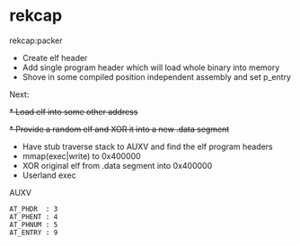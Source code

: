 # rekcap
rekcap:packer

 * Create elf header
 * Add single program header which will load whole binary into memory
 * Shove in some compiled position independent assembly and set p_entry

Next:

~~* Load elf into some other address~~

~~* Provide a random elf and XOR it into a new .data segment~~
 * Have stub traverse stack to AUXV and find the elf program headers
 * mmap(exec|write) to 0x400000
 * XOR original elf from .data segment into 0x400000
 * Userland exec


AUXV

    AT_PHDR  : 3
    AT_PHENT : 4
    AT_PHNUM : 5
    AT_ENTRY : 9
